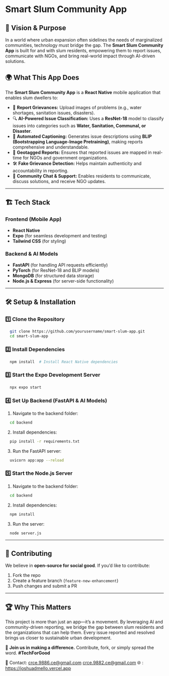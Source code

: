 # Smart Slum Community App

## 🚀 Vision & Purpose

In a world where urban expansion often sidelines the needs of marginalized communities, technology must bridge the gap. The **Smart Slum Community App** is built for and with slum residents, empowering them to report issues, communicate with NGOs, and bring real-world impact through AI-driven solutions.

## 🌍 What This App Does

The **Smart Slum Community App** is a **React Native** mobile application that enables slum dwellers to:

- 📸 **Report Grievances:** Upload images of problems (e.g., water shortages, sanitation issues, disasters).
- 🔍 **AI-Powered Issue Classification:** Uses a **ResNet-18** model to classify issues into categories such as **Water, Sanitation, Communal, or Disaster**.
- 📝 **Automated Captioning:** Generates issue descriptions using **BLIP (Bootstrapping Language-Image Pretraining)**, making reports comprehensive and understandable.
- 📍 **Geotagged Reports:** Ensures that reported issues are mapped in real-time for NGOs and government organizations.
- 🛠️ **Fake Grievance Detection:** Helps maintain authenticity and accountability in reporting.
- 💬 **Community Chat & Support:** Enables residents to communicate, discuss solutions, and receive NGO updates.

---

## 🏗️ Tech Stack

### **Frontend (Mobile App)**
- **React Native**
- **Expo** (for seamless development and testing)
- **Tailwind CSS** (for styling)

### **Backend & AI Models**
- **FastAPI** (for handling API requests efficiently)
- **PyTorch** (for ResNet-18 and BLIP models)
- **MongoDB** (for structured data storage)
- **Node.js & Express** (for server-side functionality)

---

## 🛠️ Setup & Installation

### **1️⃣ Clone the Repository**
```sh
  git clone https://github.com/yourusername/smart-slum-app.git
  cd smart-slum-app
```

### **2️⃣ Install Dependencies**
```sh
  npm install  # Install React Native dependencies
```

### **3️⃣ Start the Expo Development Server**
```sh
  npx expo start
```

### **4️⃣ Set Up Backend (FastAPI & AI Models)**
1. Navigate to the backend folder:
```sh
  cd backend
```
2. Install dependencies:
```sh
  pip install -r requirements.txt
```
3. Run the FastAPI server:
```sh
  uvicorn app:app --reload
```

### **5️⃣ Start the Node.js Server**
1. Navigate to the backend folder:
```sh
  cd backend
```
2. Install dependencies:
```sh
  npm install
```
3. Run the server:
```sh
  node server.js
```

---

## 🌟 Contributing
We believe in **open-source for social good**. If you’d like to contribute:
1. Fork the repo
2. Create a feature branch (`feature-new-enhancement`)
3. Push changes and submit a PR

---
## 🏆 Why This Matters
This project is more than just an app—it’s a movement. By leveraging AI and community-driven reporting, we bridge the gap between slum residents and the organizations that can help them. Every issue reported and resolved brings us closer to sustainable urban development.

🌟 **Join us in making a difference.** Contribute, fork, or simply spread the word. **#TechForGood**

📩 Contact:
crce.9886.ce@gmail.com
crce.9882.ce@gmail.com
🌐 : https://joshuadmello.vercel.app

